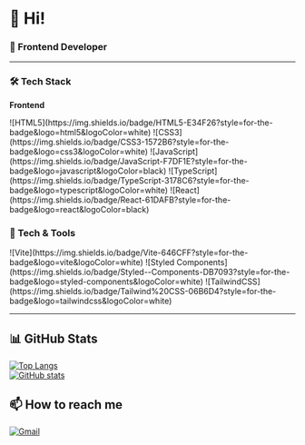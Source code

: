# 👋 Hi!
### 🚀 Frontend Developer

---

### 🛠 Tech Stack  
**Frontend**  
<p align="left">
![HTML5](https://img.shields.io/badge/HTML5-E34F26?style=for-the-badge&logo=html5&logoColor=white)  
![CSS3](https://img.shields.io/badge/CSS3-1572B6?style=for-the-badge&logo=css3&logoColor=white)  
![JavaScript](https://img.shields.io/badge/JavaScript-F7DF1E?style=for-the-badge&logo=javascript&logoColor=black)  
![TypeScript](https://img.shields.io/badge/TypeScript-3178C6?style=for-the-badge&logo=typescript&logoColor=white)  
![React](https://img.shields.io/badge/React-61DAFB?style=for-the-badge&logo=react&logoColor=black)  
</p>

### 🚀 Tech & Tools
<p align="left">
![Vite](https://img.shields.io/badge/Vite-646CFF?style=for-the-badge&logo=vite&logoColor=white)  
![Styled Components](https://img.shields.io/badge/Styled--Components-DB7093?style=for-the-badge&logo=styled-components&logoColor=white)  
![TailwindCSS](https://img.shields.io/badge/Tailwind%20CSS-06B6D4?style=for-the-badge&logo=tailwindcss&logoColor=white)  
</p>

---

## 📊 GitHub Stats  
[![Top Langs](https://github-readme-stats.vercel.app/api/top-langs/?username=eejx0&layout=compact&theme=tokyonight)](https://github.com/anuraghazra/github-readme-stats)  
[![GitHub stats](https://github-readme-stats.vercel.app/api?username=eejx0&show_icons=true&theme=radical)](https://github.com/yourgithubusername/github-readme-stats)

## 📫 How to reach me
[![Gmail](https://img.shields.io/badge/Gmail-D14836?style=for-the-badge&logo=gmail&logoColor=white)](mailto:your.aghpt04@gmail.com)  
